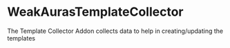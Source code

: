 # WeakAurasTemplateCollector
The Template Collector Addon collects data to help in creating/updating the templates
